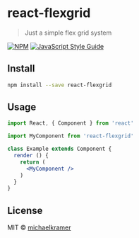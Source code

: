 # react-flexgrid

> Just a simple flex grid system

[![NPM](https://img.shields.io/npm/v/react-flexgrid.svg)](https://www.npmjs.com/package/react-flexgrid) [![JavaScript Style Guide](https://img.shields.io/badge/code_style-standard-brightgreen.svg)](https://standardjs.com)

## Install

```bash
npm install --save react-flexgrid
```

## Usage

```jsx
import React, { Component } from 'react'

import MyComponent from 'react-flexgrid'

class Example extends Component {
  render () {
    return (
      <MyComponent />
    )
  }
}
```

## License

MIT © [michaelkramer](https://github.com/michaelkramer)
